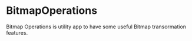 # BitmapOperations
Bitmap Operations is utility app to have some useful Bitmap transormation features.

